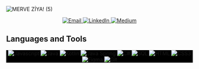 
![MERVE ZİYA! (5)](https://github.com/Merveziya/Slide-Game/assets/108355676/55b339ac-03e5-4bf3-bb14-6f94dfc8124b)



  <p align="center">
    <a href="mailto:merveziyaa@gmail.com" target="_blank">
      <img src="https://img.shields.io/badge/Email-DC143C?style=for-the-badge&logo=gmail&logoColor=white" alt="Email" />
    </a>
    <a href="https://www.linkedin.com/in/merve-ziya/" target="_blank">
      <img src="https://img.shields.io/badge/LinkedIn-0077B5?style=for-the-badge&logo=linkedin&logoColor=white" alt="LinkedIn" />
    </a>
    <a href="https://medium.com/@merveziyaa" target="_blank">
      <img src="https://img.shields.io/badge/Medium-12100E?style=for-the-badge&logo=medium&logoColor=white" alt="Medium" />
    </a>
  </p>
</div>

## Languages and Tools

<div style="background-color: black;">
  <p align="center">
    <img src="https://img.shields.io/badge/Javascript-F0DB4F?style=for-the-badge&labelColor=black&logo=javascript&logoColor=F0DB4F" alt="Javascript" />
    <img src="https://img.shields.io/badge/Java-007396?style=for-the-badge&logo=java&logoColor=white" alt="Java" />
    <img src="https://img.shields.io/badge/Kotlin-0095D5?style=for-the-badge&logo=kotlin&logoColor=white" alt="Kotlin" />
    <img src="https://img.shields.io/badge/-SpringBoot-61DBFB?style=for-the-badge&labelColor=black&logo=react&logoColor=61DBFB" alt="Java Spring" />
    <img src="https://img.shields.io/badge/C%23-563D7C?style=for-the-badge&logo=C%20Sharp&logoColor=white" alt="C#" />
    <img src="https://img.shields.io/badge/SQL-4479A1?style=for-the-badge&logo=sqlite&logoColor=white" alt="SQL" />
    <img src="https://img.shields.io/badge/HTML5-E34F26?style=for-the-badge&logo=html5&logoColor=white" alt="HTML" />
    <img src="https://img.shields.io/badge/CSS3-1572B6?style=for-the-badge&logo=css3&logoColor=white" alt="CSS3" />
    <img src="https://img.shields.io/badge/Figma-F24E1E?style=for-the-badge&logo=figma&logoColor=white" alt="Figma" />
    <img src="https://img.shields.io/badge/Git-F05032?style=for-the-badge&logo=git&logoColor=white" alt="Git" />
  </p>

